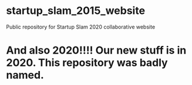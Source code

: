 # startup_slam_2015_website
Public repository for Startup Slam 2020 collaborative website

# And also 2020!!!! Our new stuff is in 2020. This repository was badly named.
